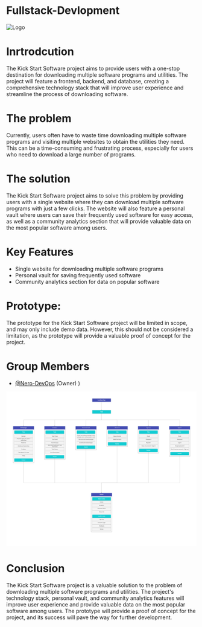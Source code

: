 # Fullstack-Devlopment

![](/Logo/HighRes.jpg "Logo")

# Inrtrodcution
The Kick Start Software project aims to provide users with a one-stop destination for downloading multiple software programs and utilities. The project will feature a frontend, backend, and database, creating a comprehensive technology stack that will improve user experience and streamline the process of downloading software.

# The problem
Currently, users often have to waste time downloading multiple software programs and visiting multiple websites to obtain the utilities they need. This can be a time-consuming and frustrating process, especially for users who need to download a large number of programs.

# The solution
The Kick Start Software project aims to solve this problem by providing users with a single website where they can download multiple software programs with just a few clicks. The website will also feature a personal vault where users can save their frequently used software for easy access, as well as a community analytics section that will provide valuable data on the most popular software among users.

# Key Features
* Single website for downloading multiple software programs
* Personal vault for saving frequently used software
* Community analytics section for data on popular software

# Prototype:
The prototype for the Kick Start Software project will be limited in scope, and may only include demo data. However, this should not be considered a limitation, as the prototype will provide a valuable proof of concept for the project.

# Group Members
* [@Nero-DevOps](https://github.com/Nero-DevOps) (Owner)
)


![](Logo/InformationAchitecture.jpg "Group Work")


# Conclusion
The Kick Start Software project is a valuable solution to the problem of downloading multiple software programs and utilities. The project's technology stack, personal vault, and community analytics features will improve user experience and provide valuable data on the most popular software among users. The prototype will provide a proof of concept for the project, and its success will pave the way for further development.
